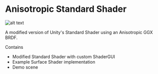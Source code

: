 # Anisotropic Standard Shader
![alt text][logo]

[logo]: https://cdnb.artstation.com/p/assets/images/images/006/498/549/large/matt-dean-screenshot.jpg?1499079742 "Demo Scene"

A modified version of Unity's Standard Shader using an Anisotropic GGX BRDF.

Contains
- Modified Standard Shader with custom ShaderGUI
- Example Surface Shader implementation
- Demo scene

